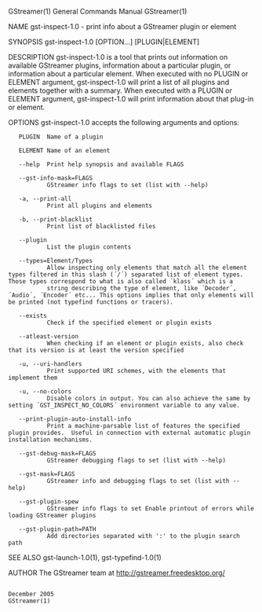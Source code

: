 GStreamer(1)                                                                               General Commands Manual                                                                               GStreamer(1)

NAME
       gst-inspect-1.0 - print info about a GStreamer plugin or element

SYNOPSIS
       gst-inspect-1.0 [OPTION...] [PLUGIN|ELEMENT]

DESCRIPTION
       gst-inspect-1.0  is a tool that prints out information on available GStreamer plugins, information about a particular plugin, or information about a particular element.  When executed with no PLUGIN
       or ELEMENT argument, gst-inspect-1.0 will print a list of all plugins and elements together with a summary.  When executed with a PLUGIN or ELEMENT argument, gst-inspect-1.0 will  print  information
       about that plug-in or element.

OPTIONS
       gst-inspect-1.0 accepts the following arguments and options:

       PLUGIN  Name of a plugin

       ELEMENT Name of an element

       --help  Print help synopsis and available FLAGS

       --gst-info-mask=FLAGS
               GStreamer info flags to set (list with --help)

       -a, --print-all
               Print all plugins and elements

       -b, --print-blacklist
               Print list of blacklisted files

       --plugin
               List the plugin contents

       --types=Element/Types
               Allow inspecting only elements that match all the element types filtered in this slash (´/´) separated list of element types. Those types correspond to what is also called ´klass´ which is a
               string describing the type of element, like ´Decoder´, ´Audio´, ´Encoder´ etc... This options implies that only elements will be printed (not typefind functions or tracers).

       --exists
               Check if the specified element or plugin exists

       --atleast-version
               When checking if an element or plugin exists, also check that its version is at least the version specified

       -u, --uri-handlers
               Print supported URI schemes, with the elements that implement them

       -u, --no-colors
               Disable colors in output. You can also achieve the same by setting ´GST_INSPECT_NO_COLORS´ environment variable to any value.

       --print-plugin-auto-install-info
               Print a machine-parsable list of features the specified plugin provides.  Useful in connection with external automatic plugin installation mechanisms.

       --gst-debug-mask=FLAGS
               GStreamer debugging flags to set (list with --help)

       --gst-mask=FLAGS
               GStreamer info and debugging flags to set (list with --help)

       --gst-plugin-spew
               GStreamer info flags to set Enable printout of errors while loading GStreamer plugins

       --gst-plugin-path=PATH
               Add directories separated with ':' to the plugin search path

SEE ALSO
       gst-launch-1.0(1), gst-typefind-1.0(1)

AUTHOR
       The GStreamer team at http://gstreamer.freedesktop.org/

                                                                                                December 2005                                                                                    GStreamer(1)
